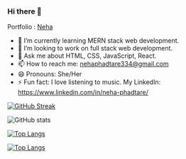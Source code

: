 ### Hi there 👋
Portfolio : <a href='https://nehap0.github.io/'>Neha</a>


- 🌱 I’m currently learning MERN stack web development.
- 👯 I’m looking to work on full stack web development.
- 💬 Ask me about HTML, CSS, JavaScript, React.
- 📫 How to reach me: nehaphadtare334@gmail.com
- 😄 Pronouns: She/Her
- ⚡ Fun fact: I love listening to music.
 My LinkedIn: https://www.linkedin.com/in/neha-phadtare/
 
 
[![GitHub Streak](https://streak-stats.demolab.com/?user=NehaP0&theme=radical)](https://git.io/streak-stats)


![GitHub stats](https://github-readme-stats.vercel.app/api?username=NehaP0&show_icons=true&theme=radical)

[![Top Langs](https://github-readme-stats.vercel.app/api/top-langs/?username=NehaP0&layout=compact)](https://github.com/NehaP0/github-readme-stats)

[![Top Langs](https://github-readme-stats.vercel.app/api/top-langs/?username=NehaP0)](https://github.com/anuraghazra/github-readme-stats)





